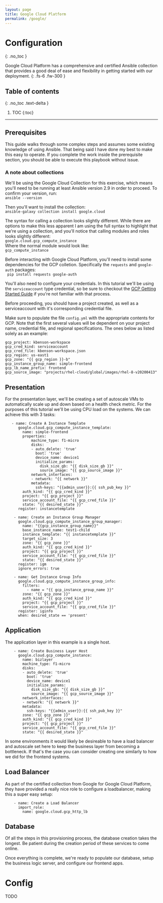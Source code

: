 ```yaml
---
layout: page
title: Google Cloud Platform
permalink: /google/
---
```

# Configuration
{: .no_toc }


Google Cloud Platform has a comprehensive and certified Ansible collection that provides a good deal of ease and flexibility in getting started with our deployment. 
{: .fs-6 .fw-300 }

## Table of contents
{: .no_toc .text-delta }

1. TOC
{:toc}
---

## Prerequisites 

This guide walks through some complex steps and assumes some existing knowledge of using Ansible. That being said I have done my best to make this easy to operate. If you complete the work inside the prerequisite section, you should be able to execute this playbook without issue.

### A note about collections
We'll be using the Google Cloud Collection for this exercise, which means you'll need to be running at least Ansible version 2.9 in order to proceed. To confirm your version, run:  
`ansible --version`  

Then you'll want to install the collection:  
`ansible-galaxy collection install google.cloud`

The syntax for calling a collection looks slightly different. While there are options to make this less apparent I am using the full syntax to highlight that we're using a collection, and you'll notice that calling modules and roles looks slightly different:  
`google.cloud.gcp_compute_instance`  
Where the normal module would look like:  
`gcp_compute_instance`  

Before interacting with Google Cloud Platform, you'll need to install some dependencies for the GCP colletion. Specifically the `requests` and `google-auth` packages:  
``` pip install requests google-auth```  

You'll also need to configure your credentials. In this tutorial we'll be using the `serviceaccount` type credential, so be sure to checkout the [GCP Getting Started Guide](https://docs.ansible.com/ansible/latest/scenario_guides/guide_gce.html) if you're not familiar with that process. 

Before proceeding, you should have a project created, as well as a serviceaccount with it's corresponding credential file. 

Make sure to populate the file `config.yml` with the appropriate contents for GCP. Note that the first several values will be dependent on your project name, credential file, and regional specifications. The ones below as listed solely as an example:
```
gcp_project: kbenson-workspace
gcp_cred_kind: serviceaccount
gcp_cred_file: kbenson-workspace.json
gcp_region: us-east1
gcp_zone: "{{ gcp_region }}-b"
gcp_instance_group_name: simple-frontend
gcp_lb_name_prefix: frontend
gcp_source_image: "projects/rhel-cloud/global/images/rhel-8-v20200413"
```

## Presentation
For the presentation layer, we'll be creating a set of autoscale VMs to automatically scale up and down based on a health check metric. For the purposes of this tutorial we'll be using CPU load on the systems. We can achieve this with 3 tasks:

```
   - name: Create A Instance Template
      google.cloud.gcp_compute_instance_template:
        name: simple-frontend
        properties:
            machine_type: f1-micro
            disks:
            - auto_delete: 'true'
              boot: 'true'
              device_name: device1
              initialize_params:
                disk_size_gb: "{{ disk_size_gb }}"
                source_image: "{{ gcp_source_image }}"
            network_interfaces:
            - network: "{{ network }}"  
            metadata:
              ssh-keys: "{{admin_user}}:{{ ssh_pub_key }}" 
        auth_kind: "{{ gcp_cred_kind }}"
        project: "{{ gcp_project }}"
        service_account_file: "{{ gcp_cred_file }}"
        state: "{{ desired_state }}"
      register: instancetemplate

    - name: Create an Instance Group Manager
      google.cloud.gcp_compute_instance_group_manager:
        name: "{{gcp_instance_group_name}}"
        base_instance_name: test1-child
        instance_template: "{{ instancetemplate }}"
        target_size: 3
        zone: "{{ gcp_zone }}"
        auth_kind: "{{ gcp_cred_kind }}"
        project: "{{ gcp_project }}"
        service_account_file: "{{ gcp_cred_file }}"
        state: "{{ desired_state }}"
      register: igm
      ignore_errors: true
    
    - name: Get Instance Group Info
      google.cloud.gcp_compute_instance_group_info:
        filters:
          - name = "{{ gcp_instance_group_name }}"
        zone: "{{ gcp_zone }}"
        auth_kind: "{{ gcp_cred_kind }}"
        project: "{{ gcp_project }}"
        service_account_file: "{{ gcp_cred_file }}"
      register: iginfo
      when: desired_state == 'present'
```
## Application
The application layer in this example is a single host. 
```
    - name: Create Business Layer Host
      google.cloud.gcp_compute_instance:
        name: bizlayer
        machine_type: f1-micro
        disks:
        - auto_delete: 'true'
          boot: 'true'
          device_name: device1
          initialize_params:
            disk_size_gb: "{{ disk_size_gb }}"
            source_image: "{{ gcp_source_image }}"
        network_interfaces:
        - network: "{{ network }}"
        metadata:
          ssh-keys: "{{admin_user}}:{{ ssh_pub_key }}" 
        zone: "{{ gcp_zone }}"
        auth_kind: "{{ gcp_cred_kind }}"
        project: "{{ gcp_project }}"
        service_account_file: "{{ gcp_cred_file }}"
        state: "{{ desired_state }}"
```

In some environments it would likely be desireable to have a load balancer and autoscale set here to keep the business layer from becoming a bottleneck. If that's the case you can consider creating one similarly to how we did for the frontend systems.


## Load Balancer
As part of the certified collection from Google for Google Cloud Platform, they have provided a really nice role to configure a loadbalancer, making this a super easy setup:
```
    - name: Create a Load Balancer
      import_role:
        name: google.cloud.gcp_http_lb
```

## Database 
Of all the steps in this provisioning process, the database creation takes the longest. Be patient during the creation period of these services to come online.


Once everything is complete, we're ready to populate our database, setup the business logic server, and configure our frontend apps. 


# Config
TODO